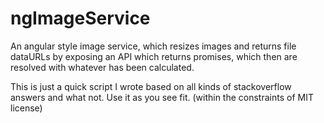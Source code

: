 # ngImageService
An angular style image service, which resizes images and returns file dataURLs by exposing an API which returns promises, which then are resolved with whatever has been calculated.

This is just a quick script I wrote based on all kinds of stackoverflow answers and what not. Use it as you see fit. (within the constraints of MIT license)
